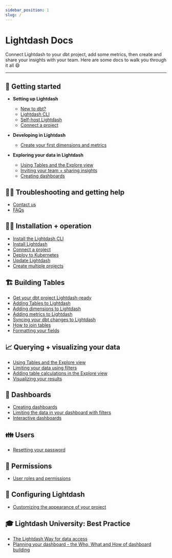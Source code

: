 ```yaml
---
sidebar_position: 1
slug: /
---
```


# Lightdash Docs

Connect Lightdash to your dbt project, add some metrics, then create and share your insights with your team. Here are some docs to walk you through it all 😄

---

## 🌟 Getting started

- **Setting up Lightdash**

  - [New to dbt?](/get-started/setup-lightdash/new-to-dbt.mdx)
  - [Lightdash CLI](/get-started/setup-lightdash/lightdash-cli.mdx)
  - [Self-host Lightdash](/get-started/setup-lightdash/install-lightdash.mdx)
  - [Connect a project](/get-started/setup-lightdash/connect-project.mdx)  

- **Developing in Lightdash**

  - [Create your first dimensions and metrics](/get-started/setup-lightdash/add-metrics.mdx)  

- **Exploring your data in Lightdash**

  - [Using Tables and the Explore view](/get-started/exploring-data/using-explores.md)
  - [Inviting your team + sharing insights](/get-started/exploring-data/sharing-insights.mdx)
  - [Creating dashboards](/get-started/exploring-data/dashboards.md)

## 🙋‍♀️ Troubleshooting and getting help

- [Contact us](/help-and-contact/contact/contact_info.md)
- [FAQs](/help-and-contact/faqs/faqs.md)

## 👩‍💻 Installation + operation

- [Install the Lightdash CLI](/guides/how-to-install-the-lightdash-cli.mdx)
- [Install Lightdash](/get-started/setup-lightdash/install-lightdash.mdx)
- [Connect a project](/get-started/setup-lightdash/connect-project.mdx)
- [Deploy to Kubernetes](/guides/how-to-deploy-to-kubernetes.md)
- [Update Lightdash](/references/update-lightdash.md)
- [Create multiple projects](/guides/how-to-create-multiple-projects.md)

## 🏗 Building Tables

- [Get your dbt project Lightdash-ready](/get-started/setup-lightdash/lightdash-cli.mdx)
- [Adding Tables to Lightdash](/guides/adding-tables-to-lightdash.mdx)
- [Adding dimensions to Lightdash](/guides/how-to-create-dimensions.md)
- [Adding metrics to Lightdash](/guides/how-to-create-metrics.mdx)
- [Syncing your dbt changes to Lightdash](/references/syncing_your_dbt_changes.md)
- [How to join tables](/guides/how-to-join-tables.md)
- [Formatting your fields](/guides/formatting-your-fields.md)

## 📈 Querying + visualizing your data

- [Using Tables and the Explore view](/get-started/exploring-data/using-explores.md)
- [Limiting your data using filters](/guides/limiting-data-using-filters.md#adding-filters-in-the-explore-view)
- [Adding table calculations in the Explore view](/guides/table-calculations/adding-table-calculations.mdx)
- [Visualizing your results](/guides/visualizing-your-results.mdx)

## 🎯 Dashboards

- [Creating dashboards](/get-started/exploring-data/dashboards.md)
- [Limiting the data in your dashboard with filters](/guides/limiting-data-using-filters.md#adding-filters-to-your-dashboard)
- [Interactive dashboards](/guides/interactive-dashboards.mdx)

## 👪 Users

- [Resetting your password](/guides/how-to-reset-your-password.md)

## 🔐 Permissions

- [User roles and permissions](/references/user_roles_and_permissions.md)

## 🎨 Configuring Lightdash

- [Customizing the appearance of your project](/guides/customizing-the-appearance-of-your-project.md)

## 🎓 Lightdash University: Best Practice

- [The Lightdash Way for data access](/best-practice/lightdash-way.md)
- [Planning your dashboard - the Who, What and How of dashboard building](/best-practice/planning-your-dashboard.md)
